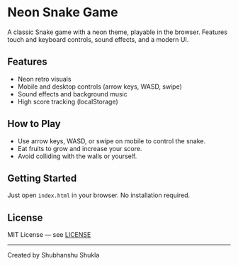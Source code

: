 # Neon Snake Game

A classic Snake game with a neon theme, playable in the browser. Features touch and keyboard controls, sound effects, and a modern UI.

## Features
- Neon retro visuals
- Mobile and desktop controls (arrow keys, WASD, swipe)
- Sound effects and background music
- High score tracking (localStorage)

## How to Play
- Use arrow keys, WASD, or swipe on mobile to control the snake.
- Eat fruits to grow and increase your score.
- Avoid colliding with the walls or yourself.

## Getting Started
Just open `index.html` in your browser. No installation required.

## License
MIT License — see [LICENSE](LICENSE)

---
Created by Shubhanshu Shukla
